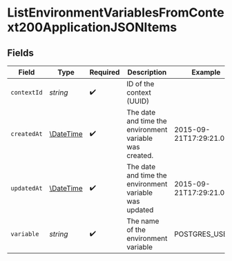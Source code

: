 # ListEnvironmentVariablesFromContext200ApplicationJSONItems


## Fields

| Field                                                         | Type                                                          | Required                                                      | Description                                                   | Example                                                       |
| ------------------------------------------------------------- | ------------------------------------------------------------- | ------------------------------------------------------------- | ------------------------------------------------------------- | ------------------------------------------------------------- |
| `contextId`                                                   | *string*                                                      | :heavy_check_mark:                                            | ID of the context (UUID)                                      |                                                               |
| `createdAt`                                                   | [\DateTime](https://www.php.net/manual/en/class.datetime.php) | :heavy_check_mark:                                            | The date and time the environment variable was created.       | 2015-09-21T17:29:21.042Z                                      |
| `updatedAt`                                                   | [\DateTime](https://www.php.net/manual/en/class.datetime.php) | :heavy_check_mark:                                            | The date and time the environment variable was updated        | 2015-09-21T17:29:21.042Z                                      |
| `variable`                                                    | *string*                                                      | :heavy_check_mark:                                            | The name of the environment variable                          | POSTGRES_USER                                                 |